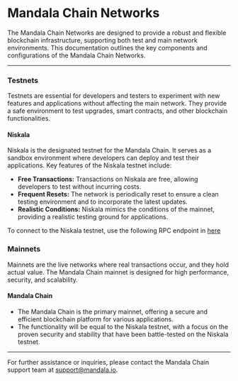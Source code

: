 # Mandala Chain Networks

The Mandala Chain Networks are designed to provide a robust and flexible blockchain infrastructure, supporting both test and main network environments. This documentation outlines the key components and configurations of the Mandala Chain Networks.

***

### Testnets

Testnets are essential for developers and testers to experiment with new features and applications without affecting the main network. They provide a safe environment to test upgrades, smart contracts, and other blockchain functionalities.

#### Niskala

Niskala is the designated testnet for the Mandala Chain. It serves as a sandbox environment where developers can deploy and test their applications. Key features of the Niskala testnet include:

* **Free Transactions:** Transactions on Niskala are free, allowing developers to test without incurring costs.
* **Frequent Resets:** The network is periodically reset to ensure a clean testing environment and to incorporate the latest updates.
* **Realistic Conditions:** Niskala mimics the conditions of the mainnet, providing a realistic testing ground for applications.

To connect to the Niskala testnet, use the following RPC endpoint in [here](../../niskala-testnet/)&#x20;

### Mainnets

Mainnets are the live networks where real transactions occur, and they hold actual value. The Mandala Chain mainnet is designed for high performance, security, and scalability.

#### Mandala Chain

* The Mandala Chain is the primary mainnet, offering a secure and efficient blockchain platform for various applications.&#x20;
* The functionality will be equal to the Niskala testnet, with a focus on the proven security and stability that have been battle-tested on the Niskala testnet.

***

For further assistance or inquiries, please contact the Mandala Chain support team at support@mandala.io.
